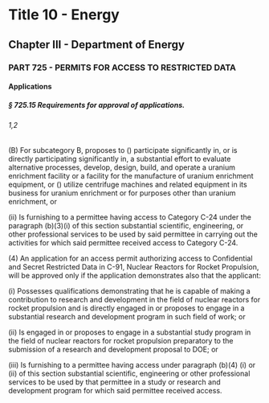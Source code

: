 
# Title 10 - Energy
## Chapter III - Department of Energy
### PART 725 - PERMITS FOR ACCESS TO RESTRICTED DATA
#### Applications
##### § 725.15 Requirements for approval of applications.
###### 1,2

(B) For subcategory B, proposes to () participate significantly in, or is directly participating significantly in, a substantial effort to evaluate alternative processes, develop, design, build, and operate a uranium enrichment facility or a facility for the manufacture of uranium enrichment equipment, or () utilize centrifuge machines and related equipment in its business for uranium enrichment or for purposes other than uranium enrichment, or

(ii) Is furnishing to a permittee having access to Category C-24 under the paragraph (b)(3)(i) of this section substantial scientific, engineering, or other professional services to be used by said permittee in carrying out the activities for which said permittee received access to Category C-24.

(4) An application for an access permit authorizing access to Confidential and Secret Restricted Data in C-91, Nuclear Reactors for Rocket Propulsion, will be approved only if the application demonstrates also that the applicant:

(i) Possesses qualifications demonstrating that he is capable of making a contribution to research and development in the field of nuclear reactors for rocket propulsion and is directly engaged in or proposes to engage in a substantial research and development program in such field of work; or

(ii) Is engaged in or proposes to engage in a substantial study program in the field of nuclear reactors for rocket propulsion preparatory to the submission of a research and development proposal to DOE; or

(iii) Is furnishing to a permittee having access under paragraph (b)(4) (i) or (ii) of this section substantial scientific, engineering or other professional services to be used by that permittee in a study or research and development program for which said permittee received access.
